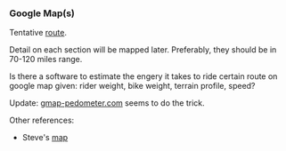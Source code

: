 ### Google Map(s)

Tentative [route][0].

Detail on each section will be mapped later.  Preferably, they
should be in 70-120 miles range.

Is there a software to estimate the engery it takes to ride
certain route on google map given: rider weight, bike weight,
terrain profile, speed?

Update: [gmap-pedometer.com][1] seems to do the trick.

Other references:  
* Steve's [map][2]

[0]: http://goo.gl/maps/Ut7K3 "Tentative map"
[1]: http://www.gmap-pedometer.com/ "gmap-pedometer.com"
[2]: http://tsteven4.qwestoffice.net/maps/TransAmericaRoute.html
